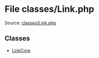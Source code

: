 File classes/Link.php
=========

Source: [classes/Link.php](https://github.com/PrestaShop/PrestaShop/blob/1.5.0.13/classes/Link.php)


Classes
-------

* [LinkCore](class.LinkCore.md)

